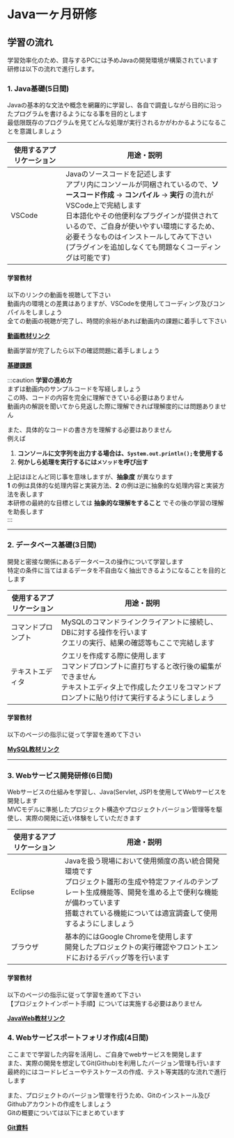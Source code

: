 # Java一ヶ月研修

## 学習の流れ
学習効率化のため、貸与するPCには予めJavaの開発環境が構築されています  
研修は以下の流れで進行します。

### 1. Java基礎(5日間)  
Javaの基本的な文法や概念を網羅的に学習し、各自で調査しながら目的に沿ったプログラムを書けるようになる事を目的とします  
最低限既存のプログラムを見てどんな処理が実行されるかがわかるようになることを意識しましょう  

|使用するアプリケーション|用途・説明|
|----------------------|----|
|VSCode|Javaのソースコードを記述します<br />アプリ内にコンソールが同梱されているので、**ソースコード作成** → **コンパイル** → **実行** の流れがVSCode上で完結します<br />日本語化やその他便利なプラグインが提供されているので、ご自身が使いやすい環境にするため、<br />必要そうなものはインストールしてみて下さい (プラグインを追加しなくても問題なくコーディングは可能です)|


#### 学習教材  
以下のリンクの動画を視聴して下さい  
動画内の環境との差異はありますが、VSCodeを使用してコーディング及びコンパイルをしましょう  
全ての動画の視聴が完了し、時間的余裕があれば動画内の課題に着手して下さい  

[**動画教材リンク**](https://drive.google.com/drive/folders/1lBkFYC-BVrLrxzKdXGJfNvmSpPPstJIk?usp=drive_link)

動画学習が完了したら以下の確認問題に着手しましょう

[**基礎課題**](/eightbit-saurus/docs/category/基礎課題)

:::caution
**学習の進め方**  
まずは動画内のサンプルコードを写経しましょう  
この時、コードの内容を完全に理解できている必要はありません  
動画内の解説を聞いてから見返した際に理解できれば理解度的には問題ありません  

また、具体的なコードの書き方を理解する必要はありません  
例えば
1.  **コンソールに文字列を出力する場合は、`System.out.println();`を使用する**  
2.  **何かしら処理を実行するには`メソッド`を呼び出す**  

上記はほとんど同じ事を意味しますが、**抽象度** が異なります  
**1** の例は具体的な処理内容と実装方法、**2** の例は逆に抽象的な処理内容と実装方法を表します  
本研修の最終的な目標としては **抽象的な理解をすること** でその後の学習の理解を助長します  
:::

----

### 2. データベース基礎(3日間)  
開発と密接な関係にあるデータベースの操作について学習します  
特定の条件に当てはまるデータを不自由なく抽出できるようになることを目的とします  

|使用するアプリケーション|用途・説明|
|----------------------|----|
|コマンドプロンプト|MySQLのコマンドラインクライアントに接続し、DBに対する操作を行います<br />クエリの実行、結果の確認等もここで完結します|
|テキストエディタ|クエリを作成する際に使用します <br /> コマンドプロンプトに直打ちすると改行後の編集ができません <br />テキストエディタ上で作成したクエリをコマンドプロンプトに貼り付けて実行するようにしましょう|

#### 学習教材  
以下のページの指示に従って学習を進めて下さい  

[**MySQL教材リンク**](/eightbit-saurus/docs/category/mysql)

---

### 3. Webサービス開発研修(6日間)  
Webサービスの仕組みを学習し、Java(Servlet, JSP)を使用してWebサービスを開発します  
MVCモデルに準拠したプロジェクト構造やプロジェクトバージョン管理等を駆使し、実際の開発に近い体験をしていただきます  

|使用するアプリケーション|用途・説明|
|----------------------|----|
|Eclipse|Javaを扱う現場において使用頻度の高い統合開発環境です<br />プロジェクト雛形の生成や特定ファイルのテンプレート生成機能等、開発を進める上で便利な機能が備わっています<br />搭載されている機能については適宜調査して使用するようにしましょう|
|ブラウザ|基本的にはGoogle Chromeを使用します<br />開発したプロジェクトの実行確認やフロントエンドにおけるデバッグ等を行います|

#### 学習教材  
以下のページの指示に従って学習を進めて下さい  
【プロジェクトインポート手順】については実施する必要はありません  

[**JavaWeb教材リンク**](/eightbit-saurus/docs/category/javaweb)

### 4. Webサービスポートフォリオ作成(4日間)  
ここまでで学習した内容を活用し、ご自身でwebサービスを開発します  
また、実際の開発を想定してGit(Github)を利用したバージョン管理も行います  
最終的にはコードレビューやテストケースの作成、テスト等実践的な流れで進行します

また、プロジェクトのバージョン管理を行うため、Gitのインストール及びGithubアカウントの作成をしましょう  
Gitの概要については以下にまとめています  

[**Git資料**](/eightbit-saurus/docs/git/page1)


